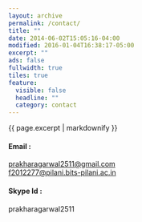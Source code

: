 ```yaml
---
layout: archive
permalink: /contact/
title: ""
date: 2014-06-02T15:05:16-04:00
modified: 2016-01-04T16:38:17-05:00
excerpt: ""
ads: false
fullwidth: true
tiles: true
feature:
  visible: false
  headline: ""
  category: contact
---
```


{{ page.excerpt | markdownify }}

#### Email :
 [prakharagarwal2511@gmail.com](mailto:prakharagarwal2511@gmail.com) <br>
 [f2012277@pilani.bits-pilani.ac.in](mailto:f2012277@pilani.bits-pilani.ac.in)

#### Skype Id : 
  prakharagarwal2511
